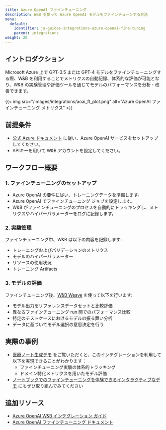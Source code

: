 ```yaml
---
title: Azure OpenAI ファインチューニング
description: W&B を使って Azure OpenAI モデルをファインチューンする方法
menu:
  default:
    identifier: ja-guides-integrations-azure-openai-fine-tuning
    parent: integrations
weight: 20
---
```


## イントロダクション
Microsoft Azure 上で GPT-3.5 または GPT-4 モデルをファインチューニングする際、W&B を利用することでメトリクスの自動記録、体系的な評価が可能となり、W&B の実験管理や評価ツールを通じてモデルのパフォーマンスを分析・改善できます。

{{< img src="/images/integrations/aoai_ft_plot.png" alt="Azure OpenAI ファインチューニング メトリクス" >}}

## 前提条件
- [公式 Azure ドキュメント](https://wandb.me/aoai-wb-int) に従い、Azure OpenAI サービスをセットアップしてください。
- APIキーを用いて W&B アカウントを設定してください。

## ワークフロー概要

### 1. ファインチューニングのセットアップ
- Azure OpenAI の要件に従い、トレーニングデータを準備します。
- Azure OpenAI でファインチューニング ジョブを設定します。
- W&B がファインチューニングのプロセスを自動的にトラッキングし、メトリクスやハイパーパラメーターをログに記録します。

### 2. 実験管理
ファインチューニング中、W&B は以下の内容を記録します:
- トレーニングおよびバリデーションのメトリクス
- モデルのハイパーパラメーター
- リソースの使用状況
- トレーニング Artifacts

### 3. モデルの評価
ファインチューニング後、[W&B Weave](https://weave-docs.wandb.ai) を使って以下を行います:
- モデル出力をリファレンスデータセットと比較評価
- 異なるファインチューニング run 間でのパフォーマンス比較
- 特定のテストケースにおけるモデルの振る舞い分析
- データに基づいてモデル選択の意思決定を行う

## 実際の事例
* [医療ノート生成デモ](https://wandb.me/aoai-ft-colab) をご覧いただくと、このインテグレーションを利用して以下を実現できることがわかります：
  - ファインチューニング実験の体系的トラッキング
  - ドメイン特化メトリクスを用いたモデル評価
* [ノートブックでのファインチューニングを体験できるインタラクティブなデモ](https://colab.research.google.com/github/wandb/examples/blob/master/colabs/azure/azure_gpt_medical_notes.ipynb) にもぜひ取り組んでみてください

## 追加リソース
- [Azure OpenAI W&B インテグレーション ガイド](https://wandb.me/aoai-wb-int)
- [Azure OpenAI ファインチューニング ドキュメント](https://learn.microsoft.com/azure/ai-services/openai/how-to/fine-tuning?tabs=turbo%2Cpython&pivots=programming-language-python)